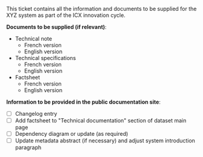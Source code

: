 This ticket contains all the information and documents to be supplied for the XYZ system as part of the ICX innovation cycle.

__Documents to be supplied (if relevant)__:

* Technical note
    * French version
    * English version
* Technical specifications
    * French version
    * English version
* Factsheet
    * French version
    * English version

__Information to be provided in the public documentation site__:

* [ ] Changelog entry 
* [ ] Add factsheet to "Technical documentation" section of dataset main page
* [ ] Dependency diagram or update (as required)
* [ ] Update metadata abstract (if necessary) and adjust system introduction paragraph

